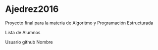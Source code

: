 # Ajedrez2016

Proyecto final para la materia de Algoritmo y Programación Estructurada

Lista de Alumnos

Usuario github      Nombre
